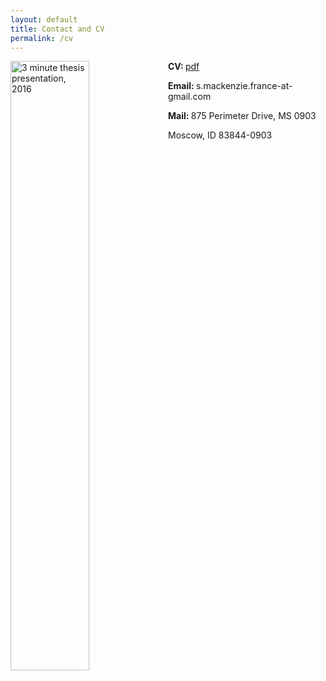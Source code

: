 ```yaml
---
layout: default
title: Contact and CV
permalink: /cv
---
```


<p>
<img src="{{ site.url }}/images/26454324292_4515eac1ba_o.jpg" alt="3 minute thesis presentation, 2016" style="float:left;width:50%;">
<p><b> CV: </b> <a href="https://github.com/shannonmackenzie/shannonmackenzie.github.io/blob/master/cvs/resume_November2017.pdf"> pdf</a></p>
  
 <p> <b> Email: </b> s.mackenzie.france-at-gmail.com </p>
  
   <p> <b> Mail: </b> 875 Perimeter Drive, MS 0903 </p>
 <p> Moscow, ID 83844-0903</p>
 
 </p>


